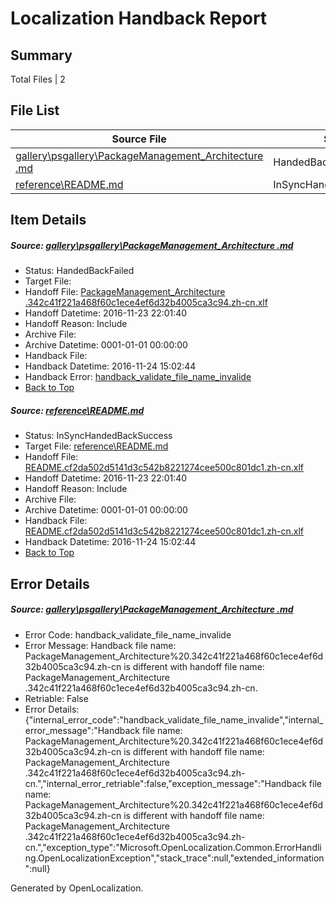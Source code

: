 # <a name='report-top'></a> Localization Handback Report

## Summary
 Total Files | 2

## File List
 Source File | Status | Details 
 ----------- | ------ | ------- 
 [gallery\psgallery\PackageManagement_Architecture .md](https://github.com/PowerShell/powerShell-Docs/blob/e6c526d1074f61154d03b92b6bf6f599976f5936/gallery/psgallery/PackageManagement_Architecture%20.md) | HandedBackFailed | [Details](#c84ff58e4378feffa15c91485826b74f421c737e120)
 [reference\README.md](https://github.com/PowerShell/powerShell-Docs/blob/6f2cc23f6fce9c267e793fa8653f292e6a6b98ec/reference/README.md) | InSyncHandedBackSuccess | [Details](#edafde9188cad3b21d0cd2b30cfaaf1bede9b1952174)

## Item Details
##### <a name='c84ff58e4378feffa15c91485826b74f421c737e120'></a> Source: [gallery\psgallery\PackageManagement_Architecture .md](https://github.com/PowerShell/powerShell-Docs/blob/e6c526d1074f61154d03b92b6bf6f599976f5936/gallery/psgallery/PackageManagement_Architecture%20.md)
* Status: HandedBackFailed
* Target File: 
* Handoff File: [PackageManagement_Architecture .342c41f221a468f60c1ece4ef6d32b4005ca3c94.zh-cn.xlf](https://github.com/PowerShell/powerShell-Docs.handoff/blob/48cdcaa716f761701e0e4a9ba24c73ebd9018da6/ol-handoff/PowerShell/powerShell-Docs.zh-cn/live/PackageManagement_Architecture%20.342c41f221a468f60c1ece4ef6d32b4005ca3c94.zh-cn.xlf)
* Handoff Datetime: 2016-11-23 22:01:40
* Handoff Reason: Include
* Archive File: 
* Archive Datetime: 0001-01-01 00:00:00
* Handback File: 
* Handback Datetime: 2016-11-24 15:02:44
* Handback Error: [handback_validate_file_name_invalide](#c84ff58e4378feffa15c91485826b74f421c737e120handback_validate_file_name_invalide)
* [Back to Top](#report-top)

##### <a name='edafde9188cad3b21d0cd2b30cfaaf1bede9b1952174'></a> Source: [reference\README.md](https://github.com/PowerShell/powerShell-Docs/blob/6f2cc23f6fce9c267e793fa8653f292e6a6b98ec/reference/README.md)
* Status: InSyncHandedBackSuccess
* Target File: [reference\README.md](https://github.com/PowerShell/powerShell-Docs.zh-cn/blob/ffd423a8aa7957998a191542cc955e6255c03534/reference/README.md)
* Handoff File: [README.cf2da502d5141d3c542b8221274cee500c801dc1.zh-cn.xlf](https://github.com/PowerShell/powerShell-Docs.handoff/blob/48cdcaa716f761701e0e4a9ba24c73ebd9018da6/ol-handoff/PowerShell/powerShell-Docs.zh-cn/live/README.cf2da502d5141d3c542b8221274cee500c801dc1.zh-cn.xlf)
* Handoff Datetime: 2016-11-23 22:01:40
* Handoff Reason: Include
* Archive File: 
* Archive Datetime: 0001-01-01 00:00:00
* Handback File: [README.cf2da502d5141d3c542b8221274cee500c801dc1.zh-cn.xlf](https://github.com/PowerShell/powerShell-Docs.handback/blob/eee171b465383cbd21f4fe34eb326581f4133933/ol-handback/PowerShell/powerShell-Docs.zh-cn/live/README.cf2da502d5141d3c542b8221274cee500c801dc1.zh-cn.xlf)
* Handback Datetime: 2016-11-24 15:02:44
* [Back to Top](#report-top)


## Error Details
##### <a name='c84ff58e4378feffa15c91485826b74f421c737e120handback_validate_file_name_invalide'></a> Source: [gallery\psgallery\PackageManagement_Architecture .md](#c84ff58e4378feffa15c91485826b74f421c737e120)
* Error Code: handback_validate_file_name_invalide
* Error Message: Handback file name: PackageManagement_Architecture%20.342c41f221a468f60c1ece4ef6d32b4005ca3c94.zh-cn is different with handoff file name: PackageManagement_Architecture .342c41f221a468f60c1ece4ef6d32b4005ca3c94.zh-cn.
* Retriable: False
* Error Details: {"internal_error_code":"handback_validate_file_name_invalide","internal_error_message":"Handback file name: PackageManagement_Architecture%20.342c41f221a468f60c1ece4ef6d32b4005ca3c94.zh-cn is different with handoff file name: PackageManagement_Architecture .342c41f221a468f60c1ece4ef6d32b4005ca3c94.zh-cn.","internal_error_retriable":false,"exception_message":"Handback file name: PackageManagement_Architecture%20.342c41f221a468f60c1ece4ef6d32b4005ca3c94.zh-cn is different with handoff file name: PackageManagement_Architecture .342c41f221a468f60c1ece4ef6d32b4005ca3c94.zh-cn.","exception_type":"Microsoft.OpenLocalization.Common.ErrorHandling.OpenLocalizationException","stack_trace":null,"extended_information":null}


Generated by OpenLocalization.
